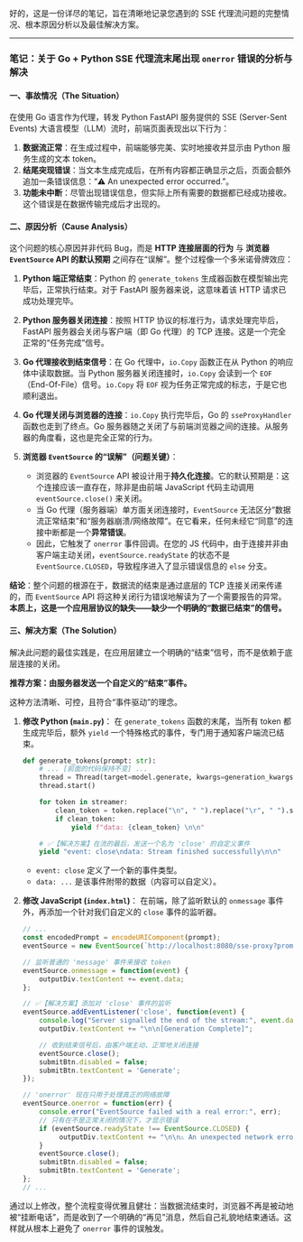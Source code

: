 好的，这是一份详尽的笔记，旨在清晰地记录您遇到的 SSE 代理流问题的完整情况、根本原因分析以及最佳解决方案。

---

### **笔记：关于 Go + Python SSE 代理流末尾出现 `onerror` 错误的分析与解决**

#### **一、事故情况（The Situation）**

在使用 Go 语言作为代理，转发 Python FastAPI 服务提供的 SSE (Server-Sent Events) 大语言模型（LLM）流时，前端页面表现出以下行为：

1.  **数据流正常**：在生成过程中，前端能够完美、实时地接收并显示由 Python 服务生成的文本 token。
2.  **结尾突现错误**：当文本生成完成后，在所有内容都正确显示之后，页面会额外追加一条错误信息：“⚠️ An unexpected error occurred.”。
3.  **功能未中断**：尽管出现错误信息，但实际上所有需要的数据都已经成功接收。这个错误是在数据传输完成后才出现的。

#### **二、原因分析（Cause Analysis）**

这个问题的核心原因并非代码 Bug，而是 **HTTP 连接层面的行为** 与 **浏览器 `EventSource` API 的默认预期** 之间存在“误解”。整个过程像一个多米诺骨牌效应：

1.  **Python 端正常结束**：Python 的 `generate_tokens` 生成器函数在模型输出完毕后，正常执行结束。对于 FastAPI 服务器来说，这意味着该 HTTP 请求已成功处理完毕。

2.  **Python 服务器关闭连接**：按照 HTTP 协议的标准行为，请求处理完毕后，FastAPI 服务器会关闭与客户端（即 Go 代理）的 TCP 连接。这是一个完全正常的“任务完成”信号。

3.  **Go 代理接收到结束信号**：在 Go 代理中，`io.Copy` 函数正在从 Python 的响应体中读取数据。当 Python 服务器关闭连接时，`io.Copy` 会读到一个 `EOF`（End-Of-File）信号。`io.Copy` 将 `EOF` 视为任务正常完成的标志，于是它也顺利退出。

4.  **Go 代理关闭与浏览器的连接**：`io.Copy` 执行完毕后，Go 的 `sseProxyHandler` 函数也走到了终点。Go 服务器随之关闭了与前端浏览器之间的连接。从服务器的角度看，这也是完全正常的行为。

5.  **浏览器 `EventSource` 的“误解”（问题关键）**：
    *   浏览器的 `EventSource` API 被设计用于**持久化连接**。它的默认预期是：这个连接应该一直存在，除非是由前端 JavaScript 代码主动调用 `eventSource.close()` 来关闭。
    *   当 Go 代理（服务器端）单方面关闭连接时，`EventSource` 无法区分“数据流正常结束”和“服务器崩溃/网络故障”。在它看来，任何未经它“同意”的连接中断都是一个**异常错误**。
    *   因此，它触发了 `onerror` 事件回调。在您的 JS 代码中，由于连接并非由客户端主动关闭，`eventSource.readyState` 的状态不是 `EventSource.CLOSED`，导致程序进入了显示错误信息的 `else` 分支。

**结论**：整个问题的根源在于，数据流的结束是通过底层的 TCP 连接关闭来传递的，而 `EventSource` API 将这种关闭行为错误地解读为了一个需要报告的异常。**本质上，这是一个应用层协议的缺失——缺少一个明确的“数据已结束”的信号。**

#### **三、解决方案（The Solution）**

解决此问题的最佳实践是，在应用层建立一个明确的“结束”信号，而不是依赖于底层连接的关闭。

**推荐方案：由服务器发送一个自定义的“结束”事件。**

这种方法清晰、可控，且符合“事件驱动”的理念。

1.  **修改 Python (`main.py`)**：
    在 `generate_tokens` 函数的末尾，当所有 token 都生成完毕后，额外 `yield` 一个特殊格式的事件，专门用于通知客户端流已结束。

    ```python
    def generate_tokens(prompt: str):
        # ... [前面的代码保持不变] ...
        thread = Thread(target=model.generate, kwargs=generation_kwargs)
        thread.start()

        for token in streamer:
            clean_token = token.replace("\n", " ").replace("\r", " ").strip()
            if clean_token:
                yield f"data: {clean_token} \n\n"

        # ✅【解决方案】在流的最后，发送一个名为 'close' 的自定义事件
        yield "event: close\ndata: Stream finished successfully\n\n"
    ```
    *   `event: close` 定义了一个新的事件类型。
    *   `data: ...` 是该事件附带的数据（内容可以自定义）。

2.  **修改 JavaScript (`index.html`)**：
    在前端，除了监听默认的 `onmessage` 事件外，再添加一个针对我们自定义的 `close` 事件的监听器。

    ```javascript
    // ...
    const encodedPrompt = encodeURIComponent(prompt);
    eventSource = new EventSource(`http://localhost:8080/sse-proxy?prompt=${encodedPrompt}`);

    // 监听普通的 'message' 事件来接收 token
    eventSource.onmessage = function(event) {
        outputDiv.textContent += event.data;
    };

    // ✅【解决方案】添加对 'close' 事件的监听
    eventSource.addEventListener('close', function(event) {
        console.log("Server signalled the end of the stream:", event.data);
        outputDiv.textContent += "\n\n[Generation Complete]";

        // 收到结束信号后，由客户端主动、正常地关闭连接
        eventSource.close();
        submitBtn.disabled = false;
        submitBtn.textContent = 'Generate';
    });

    // 'onerror' 现在只用于处理真正的网络故障
    eventSource.onerror = function(err) {
        console.error("EventSource failed with a real error:", err);
        // 只有在不是正常关闭的情况下，才显示错误
        if (eventSource.readyState !== EventSource.CLOSED) {
             outputDiv.textContent += "\n\n⚠️ An unexpected network error occurred.";
        }
        eventSource.close();
        submitBtn.disabled = false;
        submitBtn.textContent = 'Generate';
    };
    // ...
    ```

通过以上修改，整个流程变得优雅且健壮：当数据流结束时，浏览器不再是被动地被“挂断电话”，而是收到了一个明确的“再见”消息，然后自己礼貌地结束通话。这样就从根本上避免了 `onerror` 事件的误触发。